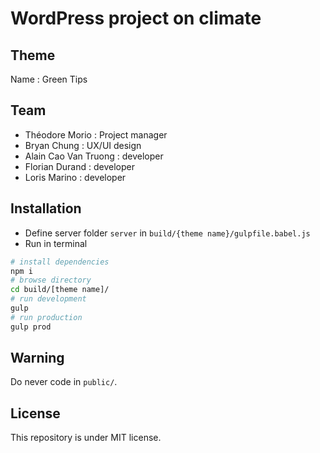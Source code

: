 # WordPress project on climate

## Theme
Name : Green Tips

## Team
- Théodore Morio : Project manager
- Bryan Chung : UX/UI design
- Alain Cao Van Truong : developer
- Florian Durand : developer
- Loris Marino : developer

## Installation
- Define server folder `server` in `build/{theme name}/gulpfile.babel.js`
- Run in terminal
```bash
# install dependencies
npm i
# browse directory
cd build/[theme name]/
# run development
gulp
# run production
gulp prod
```

## Warning
Do never code in `public/`.

## License
This repository is under MIT license.